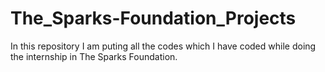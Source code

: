 # The_Sparks-Foundation_Projects
In this repository I am puting all the codes which I have coded while doing the internship in The Sparks Foundation.
